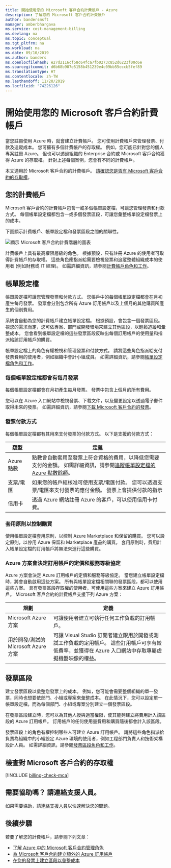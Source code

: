 ```yaml
---
title: 開始使用您的 Microsoft 客戶合約計費帳戶 - Azure
description: 了解您的 Microsoft 客戶合約計費帳戶
author: bandersmsft
manager: amberbhargava
ms.service: cost-management-billing
ms.devlang: na
ms.topic: conceptual
ms.tgt_pltfrm: na
ms.workload: na
ms.date: 09/10/2019
ms.author: banders
ms.openlocfilehash: e27d2116cf58c64fca7fb0273c852d6223f00c6e
ms.sourcegitcommit: d6b68b907e5158b451239e4c09bb55eccb5fef89
ms.translationtype: HT
ms.contentlocale: zh-TW
ms.lasthandoff: 11/20/2019
ms.locfileid: "74226126"
---
```

# <a name="get-started-with-your-microsoft-customer-agreement-billing-account"></a>開始使用您的 Microsoft 客戶合約計費帳戶

當您註冊使用 Azure 時，就會建立計費帳戶。 您可使用計費帳戶來管理發票、付款及追蹤成本。 您可擁有多個計費帳戶的存取權。 例如，您可能已針對您的個人專案註冊 Azure。 但也可以透過組織的 Enterprise 合約或 Microsoft 客戶合約獲得 Azure 的存取權。 針對上述每個案例，您會有不同的計費帳戶。

本文適用於 Microsoft 客戶合約的計費帳戶。 [請確認您是否有 Microsoft 客戶合約的存取權](#check-access-to-a-microsoft-customer-agreement)。

## <a name="your-billing-account"></a>您的計費帳戶

Microsoft 客戶合約的計費帳戶包含一或多個帳單設定檔，可讓您管理發票和付款方式。 每個帳單設定檔都包含一或多個發票區段，可讓您彙整帳單設定檔發票上的成本。

下圖顯示計費帳戶、帳單設定檔和發票區段之間的關聯性。

![顯示 Microsoft 客戶合約計費階層的圖表](./media/billing-mca-overview/mca-billing-hierarchy.png)

計費帳戶上具有最高權限層級的角色。 根據預設，只有註冊 Azure 的使用者可取得計費帳戶的存取權。 這些角色應指派給需要檢視發票和追蹤整體組織成本的使用者 (例如財務或 IT 經理)。 如需詳細資訊，請參閱[計費帳戶角色和工作](billing-understand-mca-roles.md#billing-account-roles-and-tasks)。

## <a name="billing-profiles"></a>帳單設定檔

帳單設定檔可讓您管理發票和付款方式。 您帳戶中的每個帳單設定檔都會在月初產生每月發票。 發票會分別包含所有 Azure 訂用帳戶以及上個月的其他購買所產生的個別費用。

系統會自動為您的計費帳戶建立帳單設定檔。 根據預設，會包含一個發票區段。 視您的需求而定，您可依專案、部門或開發環境來建立其他區段，以輕鬆追蹤和彙整成本。 您會看到帳單設定檔的這些發票區段反映出每個訂用帳戶的使用量和指派給該訂用帳戶的購買。

帳單設定檔上的角色有權檢視和管理發票和付款方式。 請將這些角色指派給支付發票費用的使用者，例如組織中會計小組成員。 如需詳細資訊，請參閱[帳單設定檔角色和工作](billing-understand-mca-roles.md#billing-profile-roles-and-tasks)。

### <a name="each-billing-profile-gets-a-monthly-invoice"></a>每個帳單設定檔都會有每月發票

每個帳單設定檔都會在月初產生每月發票。 發票中包含上個月的所有費用。

您可以在 Azure 入口網站中檢視發票、下載文件，以及變更設定以透過電子郵件取得未來的發票。 如需詳細資訊，請參閱[下載 Microsoft 客戶合約的發票](billing-download-azure-invoice-daily-usage-date.md#download-invoices-for-a-microsoft-customer-agreement)。

### <a name="invoice-payment-methods"></a>發票付款方式

每個帳單設定檔都有其用來支付發票的付款方式。 以下是支援的付款方式：

| 類型             | 定義  |
|------------------|-------------|
|Azure 點數    |  點數會自動套用至發票上符合資格的費用，以降低您需要支付的金額。 如需詳細資訊，請參閱[追蹤帳單設定檔的 Azure 點數餘額](billing-mca-check-azure-credits-balance.md)。 |
|支票/電匯 | 如果您的帳戶經核准可使用支票/電匯付款。 您可以透過支票/電匯來支付發票的應付金額。 發票上會提供付款的指示 |
|信用卡 | 透過 Azure 網站註冊 Azure 的客戶，可以使用信用卡付費。 |

### <a name="apply-policies-to-control-purchases"></a>套用原則以控制購買

使用帳單設定檔套用原則，以控制 Azure Marketplace 和保留的購買。 您可以設定原則，以停用 Azure 保留和 Marketplace 產品的購買。 套用原則時，費用計入帳單設定檔的訂用帳戶將無法來進行這些購買。

### <a name="azure-plans-determine-pricing-and-service-level-agreement-for-subscriptions"></a>Azure 方案會決定訂用帳戶的定價和服務等級協定

Azure 方案會決定 Azure 訂用帳戶的定價和服務等級協定。 當您建立帳單設定檔時，將會自動啟用這些方案。 所有與帳單設定檔相關聯的發票區段，都可以使用這些方案。 具有發票區段存取權的使用者，可使用這些方案來建立 Azure 訂用帳戶。 Microsoft 客戶合約的計費帳戶支援下列 Azure 方案：

| 規劃             | 定義  |
|------------------|-------------|
|Microsoft Azure 方案   | 可讓使用者建立可執行任何工作負載的訂用帳戶。  |
|用於開發/測試的 Microsoft Azure 方案 | 可讓 Visual Studio 訂閱者建立限用於開發或測試工作負載的定用帳戶。 這些訂用帳戶可享有較低費率，並獲得在 Azure 入口網站中存取專屬虛擬機器映像的權益。 |

## <a name="invoice-sections"></a>發票區段

建立發票區段以彙整您發票上的成本。 例如，您可能會需要整個組織的單一發票，同時也想要依部門、小組或專案來彙整成本。 在此情況下，您可以設定單一帳單設定檔，而為每個部門、小組或專案分別建立一個發票區段。

在發票區段建立時，您可以為其他人授與適當權限，使其能夠建立將費用計入該區段的 Azure 訂用帳戶。 訂用帳戶的任何使用量費用和購買隨後都會計入該區段。

發票區段上的角色有權控制哪些人可建立 Azure 訂用帳戶。 請將這些角色指派給負責為組織中的小組設定 Azure 環境的使用者，例如工程部門負責人和技術架構設計人員。 如需詳細資訊，請參閱[發票區段角色和工作](billing-understand-mca-roles.md#invoice-section-roles-and-tasks)。

## <a name="check-access-to-a-microsoft-customer-agreement"></a>檢查對 Microsoft 客戶合約的存取權
[!INCLUDE [billing-check-mca](../../includes/billing-check-mca.md)]

## <a name="need-help-contact-support"></a>需要協助嗎？ 請連絡支援人員。

如果需要協助，請[連絡支援人員](https://portal.azure.com/?#blade/Microsoft_Azure_Support/HelpAndSupportBlade)以快速解決您的問題。

## <a name="next-steps"></a>後續步驟

若要了解您的計費帳戶，請參閱下列文章：

- [了解 Azure 中的 Microsoft 客戶合約管理角色](billing-understand-mca-roles.md)
- [為 Microsoft 客戶合約建立額外的 Azure 訂用帳戶](billing-mca-create-subscription.md)
- [在您的發票上建立區段以彙整成本](billing-mca-section-invoice.md)
